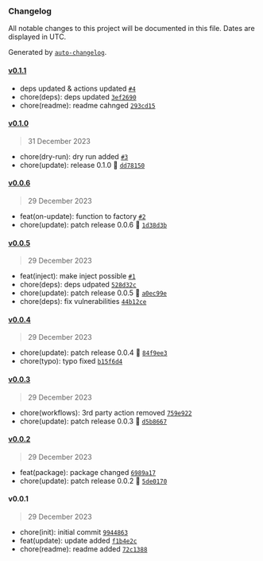 ### Changelog

All notable changes to this project will be documented in this file. Dates are displayed in UTC.

Generated by [`auto-changelog`](https://github.com/CookPete/auto-changelog).

#### [v0.1.1](https://github.com/Celtian/ngx-update-app/compare/v0.1.0...v0.1.1)

- deps updated & actions updated [`#4`](https://github.com/Celtian/ngx-update-app/pull/4)
- chore(deps): deps updated [`3ef2690`](https://github.com/Celtian/ngx-update-app/commit/3ef26901c1d76b53ce84065603f37dc674f73641)
- chore(readme): readme cahnged [`293cd15`](https://github.com/Celtian/ngx-update-app/commit/293cd159a1eebbc180ffa92f23599d505ad3b661)

#### [v0.1.0](https://github.com/Celtian/ngx-update-app/compare/v0.0.6...v0.1.0)

> 31 December 2023

- chore(dry-run): dry run added [`#3`](https://github.com/Celtian/ngx-update-app/pull/3)
- chore(update): release 0.1.0 🚀 [`dd78150`](https://github.com/Celtian/ngx-update-app/commit/dd78150845ba655ff4604cb7fe3e429cb24c57fe)

#### [v0.0.6](https://github.com/Celtian/ngx-update-app/compare/v0.0.5...v0.0.6)

> 29 December 2023

- feat(on-update): function to factory [`#2`](https://github.com/Celtian/ngx-update-app/pull/2)
- chore(update): patch release 0.0.6 🐛 [`1d38d3b`](https://github.com/Celtian/ngx-update-app/commit/1d38d3bfe32b75c72a80adfd27a2198331541bca)

#### [v0.0.5](https://github.com/Celtian/ngx-update-app/compare/v0.0.4...v0.0.5)

> 29 December 2023

- feat(inject): make inject possible [`#1`](https://github.com/Celtian/ngx-update-app/pull/1)
- chore(deps): deps udpated [`528d32c`](https://github.com/Celtian/ngx-update-app/commit/528d32cb674371032e76f638ce1cc5d094fa1181)
- chore(update): patch release 0.0.5 🐛 [`a0ec99e`](https://github.com/Celtian/ngx-update-app/commit/a0ec99e4f5592b3785f24aac7f1e481b7290903e)
- chore(deps): fix vulnerabilities [`44b12ce`](https://github.com/Celtian/ngx-update-app/commit/44b12ce14d92741eadd003f312670ae57b5ca89c)

#### [v0.0.4](https://github.com/Celtian/ngx-update-app/compare/v0.0.3...v0.0.4)

> 29 December 2023

- chore(update): patch release 0.0.4 🐛 [`84f9ee3`](https://github.com/Celtian/ngx-update-app/commit/84f9ee3490b903942c6eaadb205e6cbac01af45d)
- chore(typo): typo fixed [`b15f6d4`](https://github.com/Celtian/ngx-update-app/commit/b15f6d4d15ca3cb01cc9f3316a6264624e0ab4ea)

#### [v0.0.3](https://github.com/Celtian/ngx-update-app/compare/v0.0.2...v0.0.3)

> 29 December 2023

- chore(workflows): 3rd party action removed [`759e922`](https://github.com/Celtian/ngx-update-app/commit/759e92228be6d99d25dfb499d886482653eaed58)
- chore(update): patch release 0.0.3 🐛 [`d5b8667`](https://github.com/Celtian/ngx-update-app/commit/d5b8667c020cc48ef66484d995054791dab188c5)

#### [v0.0.2](https://github.com/Celtian/ngx-update-app/compare/v0.0.1...v0.0.2)

> 29 December 2023

- feat(package): package changed [`6989a17`](https://github.com/Celtian/ngx-update-app/commit/6989a17a658e7c0068ee4420dcc1f6a16c222a54)
- chore(update): patch release 0.0.2 🐛 [`5de0170`](https://github.com/Celtian/ngx-update-app/commit/5de0170bff6e6e3ec167e850367b070d42e5adf6)

#### v0.0.1

> 29 December 2023

- chore(init): initial commit [`9944863`](https://github.com/Celtian/ngx-update-app/commit/99448631f000040e5d6ed72065da6210566461bf)
- feat(update): update added [`f1b4e2c`](https://github.com/Celtian/ngx-update-app/commit/f1b4e2c408fc300a0a11115d2215a0f3d0d93768)
- chore(readme): readme added [`72c1388`](https://github.com/Celtian/ngx-update-app/commit/72c13883361be49ad3e6b9d47582d0f4a60c03e5)

